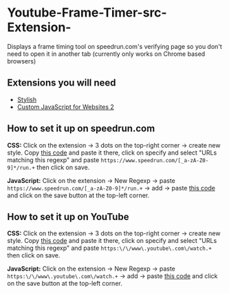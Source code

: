 # Youtube-Frame-Timer-src-Extension-
Displays a frame timing tool on speedrun.com's verifying page so you don't need to open it in another tab (currently only works on Chrome based browsers)

## Extensions you will need
* [Stylish](https://chrome.google.com/webstore/detail/stylish-custom-themes-for/fjnbnpbmkenffdnngjfgmeleoegfcffe)
* [Custom JavaScript for Websites 2](https://chrome.google.com/webstore/detail/custom-javascript-for-web/ddbjnfjiigjmcpcpkmhogomapikjbjdk)

## How to set it up on speedrun.com
**CSS:**
Click on the extension -> 3 dots on the top-right corner -> create new style. Copy [this code](https://github.com/RafaeI11/Youtube-Frame-Timer-Extension/blob/main/style_src.css) and paste it there, click on specify and select "URLs matching this regexp" and paste `https://www.speedrun.com/[_a-zA-Z0-9]*/run.+` then click on save.

**JavaScript:**
Click on the extension -> New Regexp -> paste `https://www.speedrun.com/[_a-zA-Z0-9]*/run.+` -> add -> paste [this code](https://github.com/RafaeI11/Youtube-Frame-Timer-Extension/blob/main/main_src.js) and click on the save button at the top-left corner.

## How to set it up on YouTube
**CSS:**
Click on the extension -> 3 dots on the top-right corner -> create new style. Copy [this code](https://github.com/RafaeI11/Youtube-Frame-Timer-Extension/blob/main/style_yt.css) and paste it there, click on specify and select "URLs matching this regexp" and paste `https:\/\/www\.youtube\.com\/watch.+` then click on save.

**JavaScript:**
Click on the extension -> New Regexp -> paste `https:\/\/www\.youtube\.com\/watch.+` -> add -> paste [this code](https://github.com/RafaeI11/Youtube-Frame-Timer-Extension/blob/main/main_yt.js) and click on the save button at the top-left corner.
